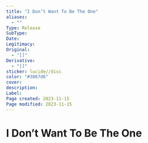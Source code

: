 ```yaml
---
title: "I Don’t Want To Be The One"
aliases:
  - ""
Type: Release  
SubType: 
Date: 
Legitimacy: 
Original:
  - "[]"
Derivative:
  - "[]"
sticker: lucide//disc
color: "#3867d6"
cover: 
description: 
Label: 
Page created: 2023-11-15
Page modified: 2023-11-15
---
```


# I Don’t Want To Be The One
